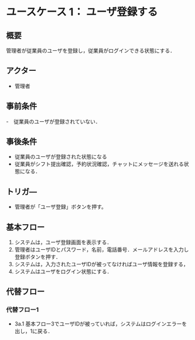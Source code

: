 # ユースケース 1： ユーザ登録する

## 概要
管理者が従業員のユーザを登録し，従業員がログインできる状態にする．

## アクター
- 管理者

## 事前条件
-　従業員のユーザが登録されていない．

## 事後条件
- 従業員のユーザが登録された状態になる
- 従業員がシフト提出確認，予約状況確認，チャットにメッセージを送れる状態になる．

## トリガ―
- 管理者が「ユーザ登録」ボタンを押す。

## 基本フロー
1. システムは，ユーザ登録画面を表示する．
2. 管理者はユーザIDとパスワード，名前，電話番号．メールアドレスを入力し登録ボタンを押す．
3. システムは，入力されたユーザIDが被ってなければユーザ情報を登録する，
4. システムはユーザをログイン状態にする．

## 代替フロー
### 代替フロー1
- 3a.1  基本フロー3でユーザIDが被っていれば，システムはログインエラーを出し，1に戻る．

